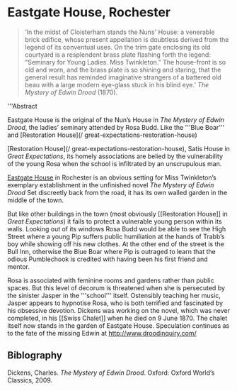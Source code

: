 # Eastgate House, Rochester

>‘In the midst of Cloisterham stands the Nuns' House: a venerable brick edifice, whose present appellation is doubtless derived from the legend of its conventual uses. On the trim gate enclosing its old courtyard is a resplendent brass plate flashing forth the legend: “Seminary for Young Ladies. Miss Twinkleton.” The house-front is so old and worn, and the brass plate is so shining and staring, that the general result has reminded imaginative strangers of a battered old beau with a large modern eye-glass stuck in his blind eye.’ _The Mystery of Edwin Drood_ (1870). 


'''Abstract

Eastgate House is the original of the Nun’s House in _The Mystery of Edwin Drood_, the ladies’ seminary attended by Rosa Budd. Like the '''Blue Boar''' and [Restoration House](/ great-expectations-restoration-house)

[Restoration House](/ great-expectations-restoration-house), Satis House in _Great Expectations_, its homely associations are belied by the vulnerability of the young Rosa when the school is infiltrated by an unscrupulous man.


[Eastgate House](https://www.visitmedway.org/attractions/eastgate-house-1805/) in Rochester  is an obvious setting for Miss Twinkleton’s exemplary establishment in the unfinished novel _The Mystery of Edwin Drood_ Set discreetly back from the road, it has its own walled garden in the middle of the town.

But like other buildings in the town (most obviously [[Restoration House]] in _Great Expectations_) it fails to protect a vulnerable young person within its walls. Looking out of its windows Rosa Budd would be able to see the High Street where a young Pip suffers public humiliation at the hands of Trabb’s boy while showing off his new clothes. At the other end of the street is the Bull Inn, otherwise the Blue Boar where Pip is outraged to learn that the odious Pumblechook is credited with having been his first friend and mentor. 

Rosa is associated with feminine rooms and gardens rather than public spaces. But this level of decorum is threatened when she is persecuted by the sinister Jasper in the '''school''' itself. Ostensibly teaching her music, Jasper appears to hypnotise Rosa, who is both terrified and fascinated by his obsessive devotion. Dickens was working on the novel, which was never completed, in his [[Swiss Chalet]] when he died on 9 June 1870. The chalet itself now stands in the garden of Eastgate House. Speculation continues as to the fate of the missing Edwin at http://www.droodinquiry.com/


## Biblography

Dickens, Charles. _The Mystery of Edwin Drood_. Oxford: Oxford World’s Classics, 2009.
